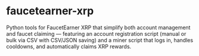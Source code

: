 # faucetearner-xrp
Python tools for FaucetEarner XRP that simplify both account management and faucet claiming — featuring an account registration script (manual or bulk via CSV with CSV/JSON saving) and a miner script that logs in, handles cooldowns, and automatically claims XRP rewards.
